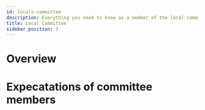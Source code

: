 ```yaml
---
id: locals-committee
description: Everything you need to know as a member of the local committee
title: Local Committee
sidebar_position: 3
---
```


# Overview

# Expecatations of committee members


